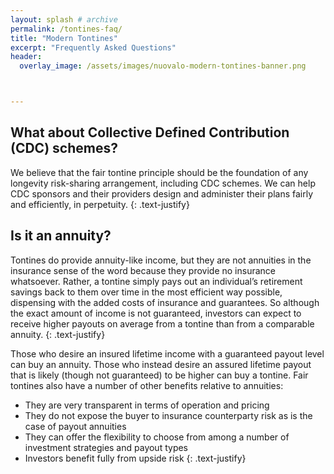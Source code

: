 ```yaml
---
layout: splash # archive
permalink: /tontines-faq/
title: "Modern Tontines"
excerpt: "Frequently Asked Questions"
header:
  overlay_image: /assets/images/nuovalo-modern-tontines-banner.png



---
```



## What about Collective Defined Contribution (CDC) schemes?
We believe that the fair tontine principle should be the foundation of any longevity risk-sharing arrangement, including CDC schemes.  We can help CDC sponsors and their providers design and administer their plans fairly and efficiently, in perpetuity.
{: .text-justify}

## Is it an annuity?
Tontines do provide annuity-like income, but they are not annuities in the insurance sense of the word because they provide no insurance whatsoever.  Rather, a tontine simply pays out an individual’s retirement savings back to them over time in the most efficient way possible, dispensing with the added costs of insurance and guarantees.  So although the exact amount of income is not guaranteed, investors can expect to receive higher payouts on average from a tontine than from a comparable annuity.
{: .text-justify}

Those who desire an insured lifetime income with a guaranteed payout level can buy an annuity.  Those who instead desire an assured lifetime payout that is likely (though not guaranteed) to be higher can buy a tontine.  Fair tontines also have a number of other benefits relative to annuities:
*	They are very transparent in terms of operation and pricing
*	They do not expose the buyer to insurance counterparty risk as is the case of payout annuities
*	They can offer the flexibility to choose from among a number of investment strategies and payout types
*	Investors benefit fully from upside risk
{: .text-justify}

